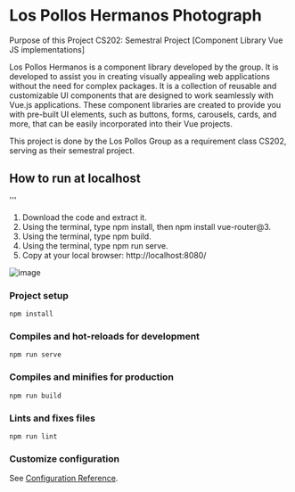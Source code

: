 # Los Pollos Hermanos Photograph

Purpose of this Project CS202: Semestral Project [Component Library Vue JS implementations]

Los Pollos Hermanos is a component library developed by the group. It is developed to assist you in creating visually appealing web applications without the need for complex packages. It is a collection of reusable and customizable UI components that are designed to work seamlessly with Vue.js applications. These component libraries are created to provide you with pre-built UI elements, such as buttons, forms, carousels, cards, and more, that can be easily incorporated into their Vue projects.

This project is done by the Los Pollos Group as a requirement class CS202, serving as their semestral project. 

## How to run at localhost
'''
1. Download the code and extract it.
2. Using the terminal, type npm install, then npm install vue-router@3.
3. Using the terminal, type npm build.
4. Using the terminal, type npm run serve.
5. Copy at your local browser: http://localhost:8080/ 

![image](https://github.com/Paul-John-Mercene/Los-Pollos-Hermanos-/assets/127032860/632a0812-b637-4e3b-8a3f-17362128e2a4)

### Project setup
```
npm install
```

### Compiles and hot-reloads for development
```
npm run serve
```

### Compiles and minifies for production
```
npm run build
```

### Lints and fixes files
```
npm run lint
```

### Customize configuration
See [Configuration Reference](https://cli.vuejs.org/config/).

